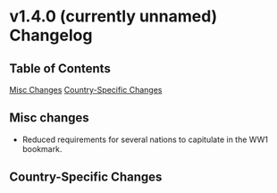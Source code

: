 # v1.4.0 (currently unnamed) Changelog
## Table of Contents 
[Misc Changes](#misc-changes)
[Country-Specific Changes](#country-specific-changes)
## Misc changes 
- Reduced requirements for several nations to capitulate in the WW1 bookmark.
## Country-Specific Changes